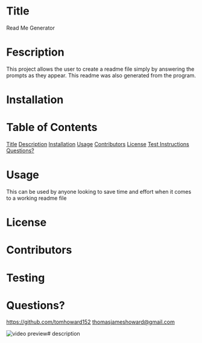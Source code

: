# Title
Read Me Generator
# Fescription
This project allows the user to create a readme file simply by answering the prompts as they appear. This readme was also generated from the program.
# Installation

# Table of Contents
[Title](#Title) [Description](#Description) [Installation](#Installation) [Usage](#Usage) [Contributors](#Contributors) [License](#License) [Test Instructions](#Testing) [Questions?](#Questions)
# Usage
This can be used by anyone looking to save time and effort when it comes to a working readme file
# License

# Contributors

# Testing

# Questions?
https://github.com/tomhoward152
thomasjameshoward@gmail.com

![video preview](./utils/videopreview.gif)# description
